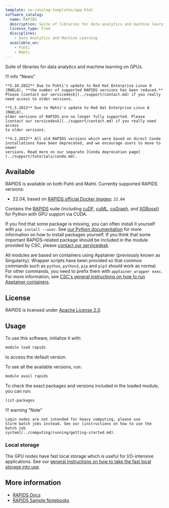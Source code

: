 ```yaml
---
template: sw-catalog-templates/app.html
software_catalog:
  name: RAPIDS
  description: Suite of libraries for data analytics and machine learning on GPUs
  license_type: Free
  disciplines:
    - Data Analytics and Machine Learning
  available_on:
    - Puhti
    - Mahti
---
```


Suite of libraries for data analytics and machine learning on GPUs.

!!! info "News"

    **5.10.2022** Due to Puhti's update to Red Hat Enterprise Linux 8
    (RHEL8), **the number of supported RAPIDS versions has been reduced.**
    Please [contact our servicedesk](../support/contact.md) if you really
    need access to older versions.

    **5.5.2022** Due to Mahti's update to Red Hat Enterprise Linux 8 (RHEL8),
    older versions of RAPIDS are no longer fully supported. Please
    [contact our servicedesk](../support/contact.md) if you really need access
    to older versions.

    **4.2.2022** All old RAPIDS versions which were based on direct Conda
    installations have been deprecated, and we encourage users to move to newer
    versions. Read more on our separate [Conda deprecation page](../support/tutorials/conda.md).


## Available

RAPIDS is available on both Puhti and Mahti. Currently supported
RAPIDS versions:

- 22.04, based on [RAPIDS official Docker images](https://hub.docker.com/r/rapidsai/rapidsai/): `22.04`

Contains the [RAPIDS](https://rapids.ai/) suite (including
[cuDF](https://github.com/rapidsai/cudf),
[cuML](https://github.com/rapidsai/cuml),
[cuGraph](https://github.com/rapidsai/cugraph), and
[XGBoost](https://rapids.ai/xgboost.html)) for Python with GPU support via CUDA.

If you find that some package is missing, you can often install it yourself with
`pip install --user`. See
[our Python documentation](../support/tutorials/python-usage-guide.md) for
more information on how to install packages yourself. If you think that some
important RAPIDS-related package should be included in the module provided by
CSC, please [contact our servicedesk](../support/contact.md).

All modules are based on containers using Apptainer (previously known
as Singularity). Wrapper scripts have been provided so that common
commands such as `python`, `python3`, `pip` and `pip3` should work as
normal. For other commands, you need to prefix them with
`apptainer_wrapper exec`. For more information, see
[CSC's general instructions on how to run Apptainer containers](../computing/containers/run-existing.md).

## License

RAPIDS is licensed under [Apache License 2.0](https://www.apache.org/licenses/LICENSE-2.0).

## Usage

To use this software, initialize it with:

```bash
module load rapids
```

to access the default version.

To see all the available versions, run:

```bash
module avail rapids
```

To check the exact packages and versions included in the loaded module, you can run:

```bash
list-packages
```

!!! warning "Note" 

    Login nodes are not intended for heavy computing, please use
    Slurm batch jobs instead. See our [instructions on how to use the batch job
    system](../computing/running/getting-started.md).

### Local storage

The GPU nodes have fast local storage which is useful for I/O-intensive
applications. See our [general instructions on how to take the fast local
storage into
use](../computing/running/creating-job-scripts-puhti.md#local-storage).

## More information

- [RAPIDS Docs](https://docs.rapids.ai/)
- [RAPIDS Sample Notebooks](https://github.com/rapidsai/notebooks)
